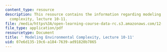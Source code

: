 ```yaml
---
content_type: resource
description: This resource contains the information regarding modeling environmental
  complexity, lecture 10-11.
file: /media/https%3A/open-learning-course-data-rc.s3.amazonaws.com/12-086-modeling-environmental-complexity-fall-2014/07e6d13519c6a1847639ad91820b7865_MIT12_086F14_anomalous.pdf
file_type: application/pdf
resourcetype: Document
title: ' Modeling Environmental Complexity, Lecture 10-11'
uid: 07e6d135-19c6-a184-7639-ad91820b7865
---
```

